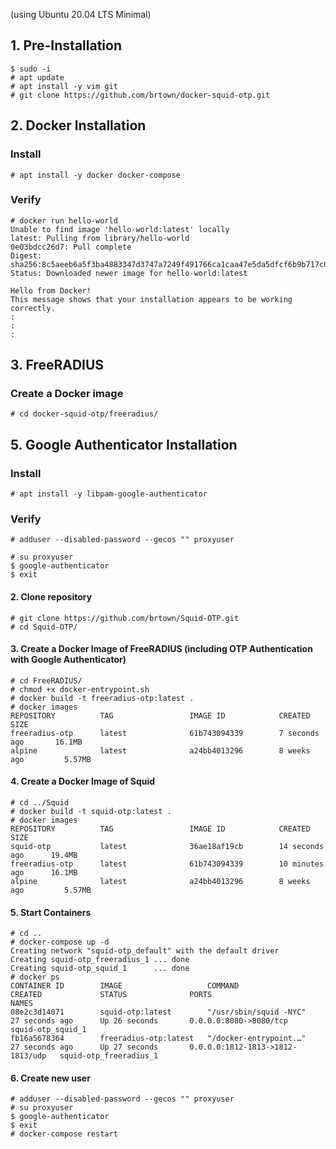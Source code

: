 (using Ubuntu 20.04 LTS Minimal) 

## 1. Pre-Installation
```
$ sudo -i
# apt update
# apt install -y vim git
# git clone https://github.com/brtown/docker-squid-otp.git
```
## 2. Docker Installation
### Install
```
# apt install -y docker docker-compose
```
### Verify
```
# docker run hello-world
Unable to find image 'hello-world:latest' locally
latest: Pulling from library/hello-world
0e03bdcc26d7: Pull complete 
Digest: sha256:8c5aeeb6a5f3ba4883347d3747a7249f491766ca1caa47e5da5dfcf6b9b717c0
Status: Downloaded newer image for hello-world:latest

Hello from Docker!
This message shows that your installation appears to be working correctly.
:
:
:

```
## 3. FreeRADIUS
### Create a Docker image
```
# cd docker-squid-otp/freeradius/

```
## 5. Google Authenticator Installation
### Install
```
# apt install -y libpam-google-authenticator
```
### Verify
```
# adduser --disabled-password --gecos "" proxyuser

# su proxyuser
$ google-authenticator
$ exit
```





#### 2. Clone repository
```
# git clone https://github.com/brtown/Squid-OTP.git
# cd Squid-OTP/
```

#### 3. Create a Docker Image of FreeRADIUS (including OTP Authentication with Google Authenticator)
```
# cd FreeRADIUS/
# chmod +x docker-entrypoint.sh
# docker build -t freeradius-otp:latest .
# docker images
REPOSITORY          TAG                 IMAGE ID            CREATED             SIZE
freeradius-otp      latest              61b743094339        7 seconds ago       16.1MB
alpine              latest              a24bb4013296        8 weeks ago         5.57MB
```

#### 4. Create a Docker Image of Squid
```
# cd ../Squid
# docker build -t squid-otp:latest .
# docker images
REPOSITORY          TAG                 IMAGE ID            CREATED             SIZE
squid-otp           latest              36ae18af19cb        14 seconds ago      19.4MB
freeradius-otp      latest              61b743094339        10 minutes ago      16.1MB
alpine              latest              a24bb4013296        8 weeks ago         5.57MB
```

#### 5. Start Containers
```
# cd ..
# docker-compose up -d
Creating network "squid-otp_default" with the default driver
Creating squid-otp_freeradius_1 ... done
Creating squid-otp_squid_1      ... done
# docker ps
CONTAINER ID        IMAGE                   COMMAND                  CREATED             STATUS              PORTS                              NAMES
08e2c3d14071        squid-otp:latest        "/usr/sbin/squid -NYC"   27 seconds ago      Up 26 seconds       0.0.0.0:8080->8080/tcp             squid-otp_squid_1
fb16a5678364        freeradius-otp:latest   "/docker-entrypoint.…"   27 seconds ago      Up 27 seconds       0.0.0.0:1812-1813->1812-1813/udp   squid-otp_freeradius_1
```

#### 6. Create new user
```
# adduser --disabled-password --gecos "" proxyuser
# su proxyuser
$ google-authenticator
$ exit
# docker-compose restart
```
